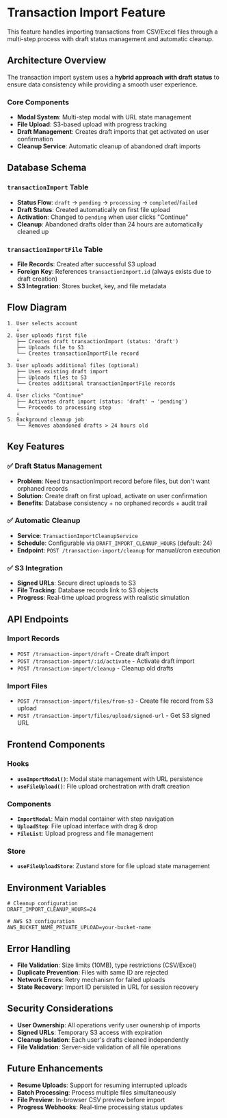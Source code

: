 # Transaction Import Feature

This feature handles importing transactions from CSV/Excel files through a multi-step process with draft status management and automatic cleanup.

## Architecture Overview

The transaction import system uses a **hybrid approach with draft status** to ensure data consistency while providing a smooth user experience.

### Core Components

- **Modal System**: Multi-step modal with URL state management
- **File Upload**: S3-based upload with progress tracking
- **Draft Management**: Creates draft imports that get activated on user confirmation
- **Cleanup Service**: Automatic cleanup of abandoned draft imports

## Database Schema

### `transactionImport` Table
- **Status Flow**: `draft` → `pending` → `processing` → `completed`/`failed`
- **Draft Status**: Created automatically on first file upload
- **Activation**: Changed to `pending` when user clicks "Continue"
- **Cleanup**: Abandoned drafts older than 24 hours are automatically cleaned up

### `transactionImportFile` Table
- **File Records**: Created after successful S3 upload
- **Foreign Key**: References `transactionImport.id` (always exists due to draft creation)
- **S3 Integration**: Stores bucket, key, and file metadata

## Flow Diagram

```
1. User selects account
   ↓
2. User uploads first file
   ├── Creates draft transactionImport (status: 'draft')
   ├── Uploads file to S3
   └── Creates transactionImportFile record
   ↓
3. User uploads additional files (optional)
   ├── Uses existing draft import
   ├── Uploads files to S3
   └── Creates additional transactionImportFile records
   ↓
4. User clicks "Continue"
   ├── Activates draft import (status: 'draft' → 'pending')
   └── Proceeds to processing step
   ↓
5. Background cleanup job
   └── Removes abandoned drafts > 24 hours old
```

## Key Features

### ✅ Draft Status Management
- **Problem**: Need transactionImport record before files, but don't want orphaned records
- **Solution**: Create draft on first upload, activate on user confirmation
- **Benefits**: Database consistency + no orphaned records + audit trail

### ✅ Automatic Cleanup
- **Service**: `TransactionImportCleanupService`
- **Schedule**: Configurable via `DRAFT_IMPORT_CLEANUP_HOURS` (default: 24)
- **Endpoint**: `POST /transaction-import/cleanup` for manual/cron execution

### ✅ S3 Integration
- **Signed URLs**: Secure direct uploads to S3
- **File Tracking**: Database records link to S3 objects
- **Progress**: Real-time upload progress with realistic simulation

## API Endpoints

### Import Records
- `POST /transaction-import/draft` - Create draft import
- `POST /transaction-import/:id/activate` - Activate draft import
- `POST /transaction-import/cleanup` - Cleanup old drafts

### Import Files
- `POST /transaction-import/files/from-s3` - Create file record from S3 upload
- `POST /transaction-import/files/upload/signed-url` - Get S3 signed URL

## Frontend Components

### Hooks
- **`useImportModal()`**: Modal state management with URL persistence
- **`useFileUpload()`**: File upload orchestration with draft creation

### Components
- **`ImportModal`**: Main modal container with step navigation
- **`UploadStep`**: File upload interface with drag & drop
- **`FileList`**: Upload progress and file management

### Store
- **`useFileUploadStore`**: Zustand store for file upload state management

## Environment Variables

```env
# Cleanup configuration
DRAFT_IMPORT_CLEANUP_HOURS=24

# AWS S3 configuration
AWS_BUCKET_NAME_PRIVATE_UPLOAD=your-bucket-name
```

## Error Handling

- **File Validation**: Size limits (10MB), type restrictions (CSV/Excel)
- **Duplicate Prevention**: Files with same ID are rejected
- **Network Errors**: Retry mechanism for failed uploads
- **State Recovery**: Import ID persisted in URL for session recovery

## Security Considerations

- **User Ownership**: All operations verify user ownership of imports
- **Signed URLs**: Temporary S3 access with expiration
- **Cleanup Isolation**: Each user's drafts cleaned independently
- **File Validation**: Server-side validation of all file operations

## Future Enhancements

- **Resume Uploads**: Support for resuming interrupted uploads
- **Batch Processing**: Process multiple files simultaneously
- **File Preview**: In-browser CSV preview before import
- **Progress Webhooks**: Real-time processing status updates
